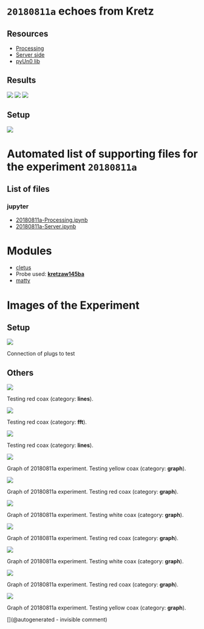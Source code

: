 # `20180811a` echoes from Kretz

## Resources

* [Processing](/include/images/kretzaw145ba/20180811a/20180811a-Processing.ipynb)
* [Server side](/include/images/kretzaw145ba/20180811a/20180811a-Server.ipynb)
* [pyUn0 lib](/include/images/kretzaw145ba/20180811a/pyUn0.py)

## Results

![](/include/images/kretzaw145ba/20180811a/20180811a-3first-lines.jpg)
![](/include/images/kretzaw145ba/20180811a/20180811a-3first-lines-fft.jpg)
![](/include/images/kretzaw145ba/20180811a/20180811a-3first-lines-rawsignal.jpg)

## Setup

![](/include/images/kretzaw145ba/20180811a/P_20180811_190929.jpg)



# Automated list of supporting files for the __experiment `20180811a`__

## List of files

### jupyter

* [20180811a-Processing.ipynb](/include/images/kretzaw145ba/20180811a/20180811a-Processing.ipynb)
* [20180811a-Server.ipynb](/include/images/kretzaw145ba/20180811a/20180811a-Server.ipynb)





# Modules

* [cletus](/retired/cletus/)
* Probe used: __[kretzaw145ba](/include/probes/auto/kretzaw145ba.md)__
* [matty](/matty/)




# Images of the Experiment

## Setup

![](/include/images/kretzaw145ba/20180811a/P_20180811_190929.jpg)

Connection of plugs to test

## Others

![](/include/images/kretzaw145ba/20180811a/20180811a-3first-lines-rawsignal.jpg)

Testing red coax (category: __lines__).

![](/include/images/kretzaw145ba/20180811a/20180811a-3first-lines-fft.jpg)

Testing red coax (category: __fft__).

![](/include/images/kretzaw145ba/20180811a/20180811a-3first-lines.jpg)

Testing red coax (category: __lines__).

![](/include/images/kretzaw145ba/20180811a/images/20180811a-6.jpg)

Graph of 20180811a experiment. Testing yellow coax (category: __graph__).

![](/include/images/kretzaw145ba/20180811a/images/20180811a-3.jpg)

Graph of 20180811a experiment. Testing red coax (category: __graph__).

![](/include/images/kretzaw145ba/20180811a/images/20180811a-2.jpg)

Graph of 20180811a experiment. Testing white coax (category: __graph__).

![](/include/images/kretzaw145ba/20180811a/images/20180811a-4.jpg)

Graph of 20180811a experiment. Testing red coax (category: __graph__).

![](/include/images/kretzaw145ba/20180811a/images/20180811a-1.jpg)

Graph of 20180811a experiment. Testing white coax (category: __graph__).

![](/include/images/kretzaw145ba/20180811a/images/20180811a-5.jpg)

Graph of 20180811a experiment. Testing red coax (category: __graph__).

![](/include/images/kretzaw145ba/20180811a/images/20180811a-7.jpg)

Graph of 20180811a experiment. Testing yellow coax (category: __graph__).










[](@autogenerated - invisible comment)